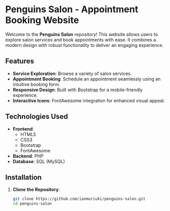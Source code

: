 # Penguins Salon - Appointment Booking Website

Welcome to the **Penguins Salon** repository! This website allows users to explore salon services and book appointments with ease. It combines a modern design with robust functionality to deliver an engaging experience.

## Features

- **Service Exploration**: Browse a variety of salon services.
- **Appointment Booking**: Schedule an appointment seamlessly using an intuitive booking form.
- **Responsive Design**: Built with Bootstrap for a mobile-friendly experience.
- **Interactive Icons**: FontAwesome integration for enhanced visual appeal.

## Technologies Used

- **Frontend**: 
  - HTML5
  - CSS3
  - Bootstrap
  - FontAwesome
- **Backend**: PHP
- **Database**: SQL (MySQL)

## Installation

1. **Clone the Repository**:
   ```bash
   git clone https://github.com/ianmuriuki/penguins-salon.git
   cd penguins-salon
